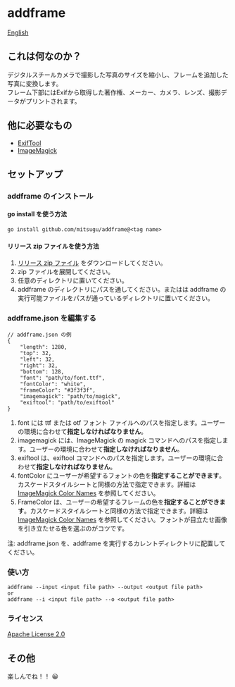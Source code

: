 # addframe
[English](README.md)

## これは何なのか？
  デジタルスチールカメラで撮影した写真のサイズを縮小し、フレームを追加した写真に変換します。  
  フレーム下部にはExifから取得した著作権、メーカー、カメラ、レンズ、撮影データがプリントされます。

## 他に必要なもの
  * [ExifTool](https://exiftool.org/)
  * [ImageMagick](https://imagemagick.org/)

## セットアップ
### addframe のインストール
#### go install を使う方法
```
go install github.com/mitsugu/addframe@<tag name>
```
#### リリース zip ファイルを使う方法
1. [リリース zip ファイル](https://github.com/mitsugu/addframe/releases) をダウンロードしてください。
2. zip ファイルを展開してください。
3. 任意のディレクトリに置いてください。
4. addframe のディレクトリにパスを通してください。またはは addframe の実行可能ファイルをパスが通っているディレクトリに置いてください。

### addframe.json を編集する
```
// addframe.json の例
{
	"length": 1280,
	"top": 32,
	"left": 32,
	"right": 32,
	"bottom": 128,
	"font": "path/to/font.ttf",
	"fontColor": "white",
	"frameColor": "#3f3f3f",
	"imagemagick": "path/to/magick",
	"exiftool": "path/to/exiftool"
}
```
1. font には ttf または otf フォント ファイルへのパスを指定します。ユーザーの環境に合わせて**指定しなければなりません**。
2. imagemagick には、ImageMagick の magick コマンドへのパスを指定します。ユーザーの環境に合わせて**指定しなければなりません**。
3. exiftool は、exiftool コマンドへのパスを指定します。ユーザーの環境に合わせて**指定しなければなりません**。
4. fontColor にユーザーが希望するフォントの色を**指定することができます**。カスケードスタイルシートと同様の方法で指定できます。詳細は [ImageMagick Color Names](https://imagemagick.org/script/color.php) を参照してください。
5. FrameColor は、ユーザーの希望するフレームの色を**指定することができます**。カスケードスタイルシートと同様の方法で指定できます。詳細は[ImageMagick Color Names](https://imagemagick.org/script/color.php) を参照してください。フォントが目立たせ画像を引き立たせる色を選ぶのがコツです。

  注: addframe.json を、addframe を実行するカレントディレクトリに配置してください。

### 使い方
```
addframe --input <input file path> --output <output file path>
or
addframe --i <input file path> --o <output file path>
```
### ライセンス
[Apache License 2.0](./LICENSE.ja.md)


## その他
楽しんでね！！ 😀
